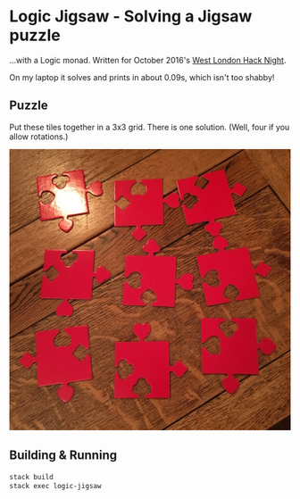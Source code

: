 # Logic Jigsaw - Solving a Jigsaw puzzle

...with a Logic monad. Written for October
2016's
[West London Hack Night](http://www.meetup.com/West-London-Hack-Night/).

On my laptop it solves and prints in about 0.09s, which isn't too shabby!

## Puzzle

Put these tiles together in a 3x3 grid. There is one solution. (Well, four
if you allow rotations.)

![jigsaw puzzle](puzzle.jpeg)

## Building & Running

``` sh
stack build
stack exec logic-jigsaw
```
